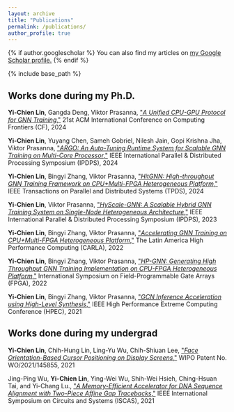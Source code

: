 ```yaml
---
layout: archive
title: "Publications"
permalink: /publications/
author_profile: true
---
```


{% if author.googlescholar %}
You can also find my articles on <u><a href="{{author.googlescholar}}">my Google Scholar profile</a>.</u>
{% endif %}

{% include base_path %}

## Works done during my Ph.D.

**Yi-Chien Lin**, Gangda Deng, Viktor Prasanna, ["_A Unified CPU-GPU Protocol for GNN Training_,"](https://arxiv.org/abs/2403.17092) 21st ACM International Conference on Computing Frontiers (CF), 2024

**Yi-Chien Lin**, Yuyang Chen, Sameh Gobriel, Nilesh Jain, Gopi Krishna Jha, Viktor Prasanna, ["_ARGO: An Auto-Tuning Runtime System for Scalable GNN Training on Multi-Core Processor_,"](https://arxiv.org/abs/2402.03671) IEEE International Parallel & Distributed Processing Symposium (IPDPS), 2024

**Yi-Chien Lin**, Bingyi Zhang, Viktor Prasanna, ["_HitGNN: High-throughput GNN Training Framework on CPU+Multi-FPGA Heterogeneous Platform_,"](https://arxiv.org/abs/2303.01568) IEEE Transactions on Parallel and Distributed Systems (TPDS), 2024

**Yi-Chien Lin**, Viktor Prasanna, ["_HyScale-GNN: A Scalable Hybrid GNN Training System on Single-Node Heterogeneous Architecture_,"](https://arxiv.org/abs/2303.00158) IEEE International Parallel & Distributed Processing Symposium (IPDPS), 2023

**Yi-Chien Lin**, Bingyi Zhang, Viktor Prasanna, ["_Accelerating GNN Training on CPU+Multi-FPGA Heterogeneous Platform_,"](https://link.springer.com/chapter/10.1007/978-3-031-23821-5_2) The Latin America High Performance Computing (CARLA), 2022

**Yi-Chien Lin**, Bingyi Zhang, Viktor Prasanna, ["_HP-GNN: Generating High Throughput GNN Training Implementation on CPU-FPGA Heterogeneous Platform_,"](https://dl.acm.org/doi/10.1145/3490422.3502359) International Symposium on Field-Programmable Gate Arrays (FPGA), 2022

**Yi-Chien Lin**, Bingyi Zhang, Viktor Prasanna, ["_GCN Inference Acceleration using High-Level Synthesis_,"](https://ieeexplore.ieee.org/document/9622801) IEEE High Performance Extreme Computing Conference (HPEC), 2021

## Works done during my undergrad

**Yi-Chien Lin**, Chih-Hung Lin, Ling-Yu Wu, Chih-Shiuan Lee, ["_Face Orientation-Based Cursor Positioning on Display Screens_,"](https://patentscope.wipo.int/search/en/detail.jsf?docId=WO2021145855) WIPO Patent No. WO/2021/145855, 2021

Jing-Ping Wu, **Yi-Chien Lin**, Ying-Wei Wu, Shih-Wei Hsieh, Ching-Hsuan Tai, and Yi-Chang Lu., ["_A Memory-Efficient Accelerator for DNA Sequence Alignment with Two-Piece Affine Gap Tracebacks_,"](https://ieeexplore.ieee.org/abstract/document/9401771/) IEEE International Symposium on Circuits and Systems (ISCAS), 2021
